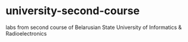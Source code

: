 # university-second-course
labs from second course of Belarusian State University of Informatics &amp; Radioelectronics

